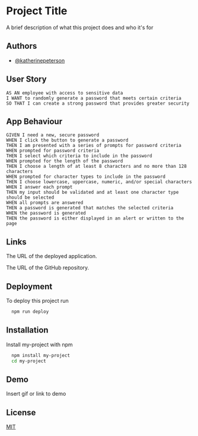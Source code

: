 
# Project Title

A brief description of what this project does and who it's for


## Authors

- [@katherinepeterson](https://www.github.com/octokatherine)


## User Story

```
AS AN employee with access to sensitive data
I WANT to randomly generate a password that meets certain criteria
SO THAT I can create a strong password that provides greater security
```
## App Behaviour 

```
GIVEN I need a new, secure password
WHEN I click the button to generate a password
THEN I am presented with a series of prompts for password criteria
WHEN prompted for password criteria
THEN I select which criteria to include in the password
WHEN prompted for the length of the password
THEN I choose a length of at least 8 characters and no more than 128 characters
WHEN prompted for character types to include in the password
THEN I choose lowercase, uppercase, numeric, and/or special characters
WHEN I answer each prompt
THEN my input should be validated and at least one character type should be selected
WHEN all prompts are answered
THEN a password is generated that matches the selected criteria
WHEN the password is generated
THEN the password is either displayed in an alert or written to the page
```


## Links

The URL of the deployed application.

The URL of the GitHub repository.
## Deployment

To deploy this project run

```bash
  npm run deploy
```


## Installation

Install my-project with npm

```bash
  npm install my-project
  cd my-project
```
    
## Demo

Insert gif or link to demo


## License

[MIT](https://choosealicense.com/licenses/mit/)

